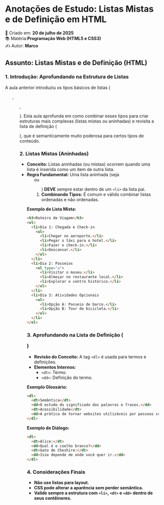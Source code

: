 # Anotações de Estudo: Listas Mistas e de Definição em HTML

📅 Criado em: **20 de julho de 2025**  
📚 Matéria:**Programação Web (HTML5 e CSS3)**  
✍️ Autor: **Marco**

## Assunto: Listas Mistas e de Definição (HTML)

### 1. Introdução: Aprofundando na Estrutura de Listas
A aula anterior introduziu os tipos básicos de listas (<ul>, <ol>, <dl>). Esta aula aprofunda em como combinar esses tipos para criar estruturas mais complexas (listas mistas ou aninhadas) e revisita a lista de definição (<dl>), que é semanticamente muito poderosa para certos tipos de conteúdo.

### 2. Listas Mistas (Aninhadas)
- **Conceito:** Listas aninhadas (ou mistas) ocorrem quando uma lista é inserida como um item de outra lista.  
- **Regra Fundamental:** Uma lista aninhada (seja <ul> ou <ol>) **DEVE** sempre estar dentro de um `<li>` da lista pai.  
- **Combinando Tipos:** É comum e válido combinar listas ordenadas e não ordenadas.

**Exemplo de Lista Mista:**
```html
<h3>Roteiro de Viagem</h3>
<ol>
  <li>Dia 1: Chegada e Check-in
    <ul>
      <li>Chegar no aeroporto.</li>
      <li>Pegar o táxi para o hotel.</li>
      <li>Fazer o check-in.</li>
      <li>Descansar.</li>
    </ul>
  </li>
  <li>Dia 2: Passeios
    <ol type="a">
      <li>Visitar o museu.</li>
      <li>Almoçar no restaurante local.</li>
      <li>Explorar o centro histórico.</li>
    </ol>
  </li>
  <li>Dia 3: Atividades Opcionais
    <ul>
      <li>Opção A: Passeio de barco.</li>
      <li>Opção B: Tour de bicicleta.</li>
    </ul>
  </li>
</ol>
```

### 3. Aprofundando na Lista de Definição (<dl>)
- **Revisão do Conceito:** A tag `<dl>` é usada para termos e definições.  
- **Elementos Internos:**
  - `<dt>`: Termo.
  - `<dd>`: Definição do termo.

**Exemplo Glossário:**
```html
<dl>
  <dt>Semântica</dt>
  <dd>O estudo do significado das palavras e frases.</dd>
  <dt>Acessibilidade</dt>
  <dd>A prática de tornar websites utilizáveis por pessoas com deficiência.</dd>
</dl>
```

**Exemplo de Diálogo:**
```html
<dl>
  <dt>Alice:</dt>
  <dd>Qual é o coelho branco?</dd>
  <dt>Gato de Cheshire:</dt>
  <dd>Isso depende de onde você quer ir.</dd>
</dl>
```

### 4. Considerações Finais
- **Não use listas para layout.**
- **CSS pode alterar a aparência sem perder semântica.**
- **Valide sempre a estrutura com `<li>`, `<dt>` e `<dd>` dentro de seus contêineres.**
